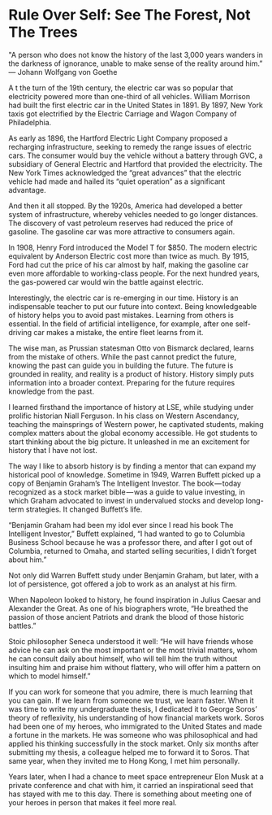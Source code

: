 # Rule Over Self: See The Forest, Not The Trees

"A person who does not know the history of the last 3,000 years wanders in the darkness of ignorance, unable to make sense of the reality around him.”
— Johann Wolfgang von Goethe

A t the turn of the 19th century, the electric car was so popular that electricity powered more than one-third of all vehicles. William Morrison had built the first electric car in the United States in 1891. By 1897, New York taxis got electrified by the Electric Carriage and Wagon Company of Philadelphia.

As early as 1896, the Hartford Electric Light Company proposed a recharging infrastructure, seeking to remedy the range issues of electric cars. The consumer would buy the vehicle without a battery through GVC, a subsidiary of General Electric and Hartford that provided the electricity. The New York Times acknowledged the “great advances” that the electric vehicle had made and hailed its “quiet operation” as a significant advantage.

And then it all stopped. By the 1920s, America had developed a better system of infrastructure, whereby vehicles needed to go longer distances. The discovery of vast petroleum reserves had reduced the price of gasoline. The gasoline car was more attractive to consumers again.

In 1908, Henry Ford introduced the Model T for $850. The modern electric equivalent by Anderson Electric cost more than twice as much. By 1915, Ford had cut the price of his car almost by half, making the gasoline car even more affordable to working-class people. For the next hundred years, the gas-powered car would win the battle against electric.

Interestingly, the electric car is re-emerging in our time. History is an indispensable teacher to put our future into context. Being knowledgeable of history helps you to avoid past mistakes. Learning from others is essential. In the field of artificial intelligence, for example, after one self-driving car makes a mistake, the entire fleet learns from it.

The wise man, as Prussian statesman Otto von Bismarck declared, learns from the mistake of others. While the past cannot predict the future, knowing the past can guide you in building the future. The future is grounded in reality, and reality is a product of history. History simply puts information into a broader context. Preparing for the future requires knowledge from the past.

I learned firsthand the importance of history at LSE, while studying under prolific historian Niall Ferguson. In his class on Western Ascendancy, teaching the mainsprings of Western power, he captivated students, making complex matters about the global economy accessible. He got students to start thinking about the big picture. It unleashed in me an excitement for history that I have not lost.

The way I like to absorb history is by finding a mentor that can expand my historical pool of knowledge. Sometime in 1949, Warren Buffett picked up a copy of Benjamin Graham’s The Intelligent Investor. The book — today recognized as a stock market bible — was a guide to value investing, in which Graham advocated to invest in undervalued stocks and develop long-term strategies. It changed Buffett’s life.

“Benjamin Graham had been my idol ever since I read his book The Intelligent Investor,” Buffett explained, “I had wanted to go to Columbia Business School because he was a professor there, and after I got out of Columbia, returned to Omaha, and started selling securities, I didn’t forget about him.”

Not only did Warren Buffett study under Benjamin Graham, but later, with a lot of persistence, got offered a job to work as an analyst at his firm.

When Napoleon looked to history, he found inspiration in Julius Caesar and Alexander the Great. As one of his biographers wrote, “He breathed the passion of those ancient Patriots and drank the blood of those historic battles.”

Stoic philosopher Seneca understood it well: “He will have friends whose advice he can ask on the most important or the most trivial matters, whom he can consult daily about himself, who will tell him the truth without insulting him and praise him without flattery, who will offer him a pattern on which to model himself.”

If you can work for someone that you admire, there is much learning that you can gain. If we learn from someone we trust, we learn faster. When it was time to write my undergraduate thesis, I dedicated it to George Soros’ theory of reflexivity, his understanding of how financial markets work. Soros had been one of my heroes, who immigrated to the United States and made a fortune in the markets. He was someone who was philosophical and had applied his thinking successfully in the stock market. Only six months after submitting my thesis, a colleague helped me to forward it to Soros. That same year, when they invited me to Hong Kong, I met him personally.

Years later, when I had a chance to meet space entrepreneur Elon Musk at a private conference and chat with him, it carried an inspirational seed that has stayed with me to this day. There is something about meeting one of your heroes in person that makes it feel more real.
